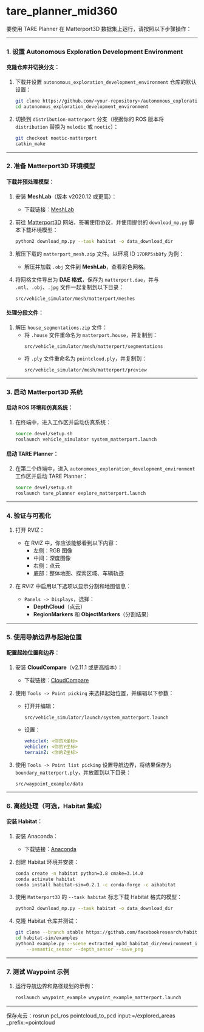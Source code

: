 # tare_planner_mid360
要使用 TARE Planner 在 Matterport3D 数据集上运行，请按照以下步骤操作：

---

### **1. 设置 Autonomous Exploration Development Environment**
#### 克隆仓库并切换分支：
1. 下载并设置 `autonomous_exploration_development_environment` 仓库的默认设置：
   ```bash
   git clone https://github.com/<your-repository>/autonomous_exploration_development_environment.git
   cd autonomous_exploration_development_environment
   ```

2. 切换到 `distribution-matterport` 分支（根据你的 ROS 版本将 `distribution` 替换为 `melodic` 或 `noetic`）：
   ```bash
   git checkout noetic-matterport
   catkin_make
   ```

---

### **2. 准备 Matterport3D 环境模型**
#### 下载并预处理模型：
1. 安装 **MeshLab**（版本 v2020.12 或更高）：
   - 下载链接：[MeshLab](https://www.meshlab.net)
   
2. 前往 [Matterport3D](https://niessner.github.io/Matterport) 网站，签署使用协议，并使用提供的 `download_mp.py` 脚本下载环境模型：
   ```bash
   python2 download_mp.py --task habitat -o data_download_dir
   ```
3. 解压下载的 `matterport_mesh.zip` 文件。以环境 ID `17DRP5sb8fy` 为例：
   - 解压并加载 `.obj` 文件到 **MeshLab**，查看彩色网格。

4. 将网格文件导出为 **DAE 格式**，保存为 `matterport.dae`，并与 `.mtl`、`.obj`、`.jpg` 文件一起复制到以下目录：
   ```plaintext
   src/vehicle_simulator/mesh/matterport/meshes
   ```

#### 处理分段文件：
1. 解压 `house_segmentations.zip` 文件：
   - 将 `.house` 文件重命名为 `matterport.house`，并复制到：
     ```plaintext
     src/vehicle_simulator/mesh/matterport/segmentations
     ```
   - 将 `.ply` 文件重命名为 `pointcloud.ply`，并复制到：
     ```plaintext
     src/vehicle_simulator/mesh/matterport/preview
     ```

---

### **3. 启动 Matterport3D 系统**
#### 启动 ROS 环境和仿真系统：
1. 在终端中，进入工作区并启动仿真系统：
   ```bash
   source devel/setup.sh
   roslaunch vehicle_simulator system_matterport.launch
   ```

#### 启动 TARE Planner：
2. 在第二个终端中，进入 `autonomous_exploration_development_environment` 工作区并启动 TARE Planner：
   ```bash
   source devel/setup.sh
   roslaunch tare_planner explore_matterport.launch
   ```

---

### **4. 验证与可视化**
1. 打开 RVIZ：
   - 在 RVIZ 中，你应该能够看到以下内容：
     - 左侧：RGB 图像
     - 中间：深度图像
     - 右侧：点云
     - 底部：整体地图、探索区域、车辆轨迹

2. 在 RVIZ 中启用以下选项以显示分割和地图信息：
   - `Panels -> Displays`，选择：
     - **DepthCloud**（点云）
     - **RegionMarkers** 和 **ObjectMarkers**（分割结果）

---

### **5. 使用导航边界与起始位置**
#### 配置起始位置和边界：
1. 安装 **CloudCompare**（v2.11.1 或更高版本）：
   - 下载链接：[CloudCompare](https://www.danielgm.net/cc)

2. 使用 `Tools -> Point picking` 来选择起始位置，并编辑以下参数：
   - 打开并编辑：
     ```plaintext
     src/vehicle_simulator/launch/system_matterport.launch
     ```
   - 设置：
     ```yaml
     vehicleX: <你的X坐标>
     vehicleY: <你的Y坐标>
     terrainZ: <你的Z坐标>
     ```

3. 使用 `Tools -> Point list picking` 设置导航边界，将结果保存为 `boundary_matterport.ply`，并放置到以下目录：
   ```plaintext
   src/waypoint_example/data
   ```

---

### **6. 离线处理（可选，Habitat 集成）**
#### 安装 Habitat：
1. 安装 Anaconda：
   - 下载链接：[Anaconda](https://www.anaconda.com)
   
2. 创建 Habitat 环境并安装：
   ```bash
   conda create -n habitat python=3.8 cmake=3.14.0
   conda activate habitat
   conda install habitat-sim=0.2.1 -c conda-forge -c aihabitat
   ```

3. 使用 `Matterport3D` 的 `--task habitat` 标志下载 Habitat 格式的模型：
   ```bash
   python2 download_mp.py --task habitat -o data_download_dir
   ```

4. 克隆 Habitat 仓库并测试：
   ```bash
   git clone --branch stable https://github.com/facebookresearch/habitat-sim.git
   cd habitat-sim/examples
   python3 example.py --scene extracted_mp3d_habitat_dir/environment_id.glb \
       --semantic_sensor --depth_sensor --save_png
   ```

---

### **7. 测试 Waypoint 示例**
1. 运行导航边界和路径规划的示例：
   ```bash
   roslaunch waypoint_example waypoint_example_matterport.launch
   ```

---

保存点云：rosrun pcl_ros pointcloud_to_pcd input:=/explored_areas _prefix:=pointcloud
